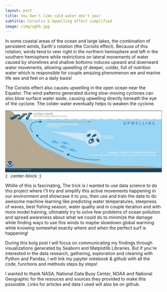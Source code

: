 ```yaml
---
layout: post
title: You Don't like cold water don't you!
subtitle: Coriolis & Upwelling effect simplified
image: /img/ughh.jpg
---
```


In some coastal areas of the ocean and large lakes, the combination of persistent winds, Earth's rotation (the Coriolis effect). Because of this rotation, winds tend to veer right in the northern hemisphere and left in the southern hemisphere while restrictions on lateral movements of water caused by shorelines and shallow bottoms induces upward and downward water movements, allowing upwelling of deeper, colder, full of nutrition water which is responsible for couple amazing phenomenon we and marine life see and feel on a daily basis! 

The Coriolis effect also causes upwelling in the open ocean near the Equator. The wind patterns generated during slow-moving cyclones can also blow surface water aside, causing upwelling directly beneath the eye of the cyclone. The colder water eventually helps to weaken the cyclone.

![Crepe](/img/clitoris.jpg){: .center-block :}

Whille of this is fascinating, The trick is I wanted to use data science to do this project where I'll try and simplify this active movements happening in our environment and showcase it to you, then use and train the data to do awesome machine learning like predicting water temperatures, steepness of waves, best fishing season, water quality and in couple iteration and with more model training, ultimately try to solve few problems of ocean pollution and spread awareness about what we could do to minimize the damage while finding ways to use this winds to maybe slowdown global warming while knowing somewhat exactly where and when the perfect surf is happening! 

During this bolg post I will focus on communicating my findings through visualizations generated by Seaborn and Matplotlib Libraries. But if you're interested in the data research, gathering, exploration and cleaning with Python and Pandas, I will link my jupyter notebook & github with all the code, functions and methods steps by steps! 

I wanted to thank NASA, National Data Buoy Center, NOAA and National Geographic for the resouces and sources they provided to make this possioble.
Links for articles and data I used will also be on github.
